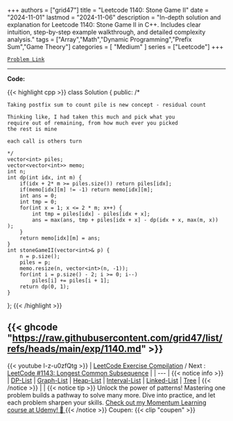 
+++
authors = ["grid47"]
title = "Leetcode 1140: Stone Game II"
date = "2024-11-01"
lastmod = "2024-11-06"
description = "In-depth solution and explanation for Leetcode 1140: Stone Game II in C++. Includes clear intuition, step-by-step example walkthrough, and detailed complexity analysis."
tags = ["Array","Math","Dynamic Programming","Prefix Sum","Game Theory"]
categories = [
    "Medium"
]
series = ["Leetcode"]
+++



[`Problem Link`](https://leetcode.com/problems/stone-game-ii/description/)

---
**Code:**

{{< highlight cpp >}}
class Solution {
public:
    /*
    
    Taking postfix sum to count pile is new concept - residual count
    
    Thinking like, I had taken this much and pick what you
    require out of remaining, from how much ever you picked
    the rest is mine
    
    each call is others turn
    
    */
    vector<int> piles;
    vector<vector<int>> memo;
    int n;
    int dp(int idx, int m) {
        if(idx + 2* m >= piles.size()) return piles[idx];
        if(memo[idx][m] != -1) return memo[idx][m];
        int ans = 0;
        int tmp = 0;
        for(int x = 1; x <= 2 * m; x++) {
            int tmp = piles[idx] - piles[idx + x];
            ans = max(ans, tmp + piles[idx + x] - dp(idx + x, max(m, x)) );
        }
        return memo[idx][m] = ans;
    }
    int stoneGameII(vector<int>& p) {
        n = p.size();
        piles = p;
        memo.resize(n, vector<int>(n, -1));
        for(int i = p.size() - 2; i >= 0; i--)
            piles[i] += piles[i + 1];
        return dp(0, 1);
    }
};
{{< /highlight >}}

{{< ghcode "https://raw.githubusercontent.com/grid47/list/refs/heads/main/exp/1140.md" >}}
---
{{< youtube I-z-u0zfQtg >}}
| [LeetCode Exercise Compilation](https://grid47.xyz/leetcode/) / Next : [LeetCode #1143: Longest Common Subsequence](https://grid47.xyz/posts/leetcode-1143-longest-common-subsequence-solution/) |
| --- |
{{< notice info >}}
| [DP-List](https://grid47.xyz/lists/dp/) | [Graph-List](https://grid47.xyz/lists/graph/) | [Heap-List](https://grid47.xyz/lists/heap/) | [Interval-List](https://grid47.xyz/lists/interval/) | [Linked-List](https://grid47.xyz/lists/ll/) | [Tree](https://grid47.xyz/lists/tree/) |
{{< /notice >}}
| |
{{< notice tip >}}
Unlock the power of patterns! Mastering one problem builds a pathway to solve many more. Dive into practice, and let each problem sharpen your skills. [Check out my Momentum Learning course at Udemy! 🚀 ](https://www.udemy.com/course/algorithms-and-data-structures-in-cpp/)
{{< /notice >}}
Coupen: {{< clip "coupen" >}}
